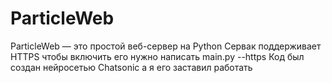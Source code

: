 # ParticleWeb
ParticleWeb — это простой веб-сервер на Python
Сервак поддерживает HTTPS чтобы включить его нужно написать main.py --https
Код был создан нейросетью Chatsonic а я его заставил работать
